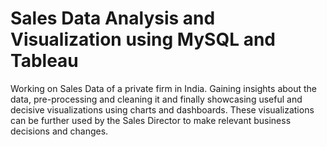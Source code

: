 # Sales Data Analysis and Visualization using MySQL and Tableau
 Working on Sales Data of a private firm in India. Gaining insights about the data, pre-processing and cleaning it and finally showcasing useful and decisive visualizations using charts and dashboards. These visualizations can be further used by the Sales Director to make relevant business decisions and changes.
